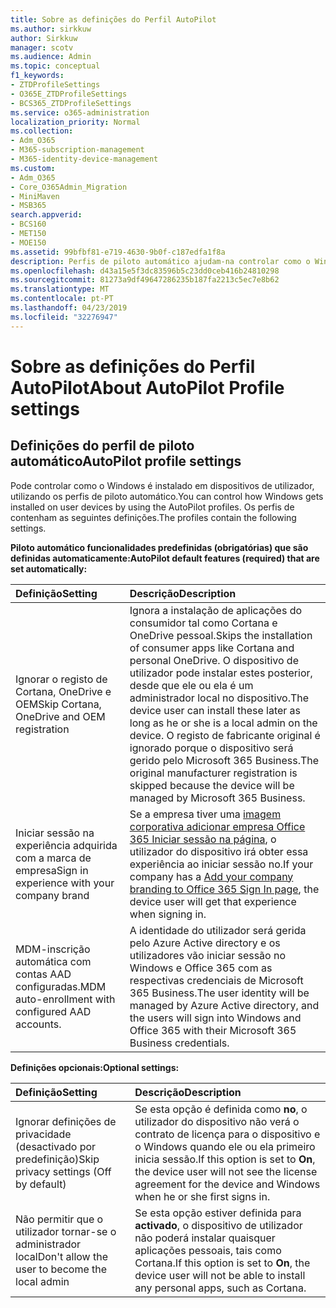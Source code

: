 ```yaml
---
title: Sobre as definições do Perfil AutoPilot
ms.author: sirkkuw
author: Sirkkuw
manager: scotv
ms.audience: Admin
ms.topic: conceptual
f1_keywords:
- ZTDProfileSettings
- O365E_ZTDProfileSettings
- BCS365_ZTDProfileSettings
ms.service: o365-administration
localization_priority: Normal
ms.collection:
- Adm_O365
- M365-subscription-management
- M365-identity-device-management
ms.custom:
- Adm_O365
- Core_O365Admin_Migration
- MiniMaven
- MSB365
search.appverid:
- BCS160
- MET150
- MOE150
ms.assetid: 99bfbf81-e719-4630-9b0f-c187edfa1f8a
description: Perfis de piloto automático ajudam-na controlar como o Windows é instalado em dispositivos de utilizador. Os perfis contêm predefinido e definições opcionais como ignorar a instalação de Cortana.
ms.openlocfilehash: d43a15e5f3dc83596b5c23dd0ceb416b24810298
ms.sourcegitcommit: 81273a9df49647286235b187fa2213c5ec7e8b62
ms.translationtype: MT
ms.contentlocale: pt-PT
ms.lasthandoff: 04/23/2019
ms.locfileid: "32276947"
---
```

# <a name="about-autopilot-profile-settings"></a><span data-ttu-id="83e84-104">Sobre as definições do Perfil AutoPilot</span><span class="sxs-lookup"><span data-stu-id="83e84-104">About AutoPilot Profile settings</span></span>

## <a name="autopilot-profile-settings"></a><span data-ttu-id="83e84-105">Definições do perfil de piloto automático</span><span class="sxs-lookup"><span data-stu-id="83e84-105">AutoPilot profile settings</span></span>

<span data-ttu-id="83e84-106">Pode controlar como o Windows é instalado em dispositivos de utilizador, utilizando os perfis de piloto automático.</span><span class="sxs-lookup"><span data-stu-id="83e84-106">You can control how Windows gets installed on user devices by using the AutoPilot profiles.</span></span> <span data-ttu-id="83e84-107">Os perfis de contenham as seguintes definições.</span><span class="sxs-lookup"><span data-stu-id="83e84-107">The profiles contain the following settings.</span></span>
  
 <span data-ttu-id="83e84-108">**Piloto automático funcionalidades predefinidas (obrigatórias) que são definidas automaticamente:**</span><span class="sxs-lookup"><span data-stu-id="83e84-108">**AutoPilot default features (required) that are set automatically:**</span></span>
  
|<span data-ttu-id="83e84-109">**Definição**</span><span class="sxs-lookup"><span data-stu-id="83e84-109">**Setting**</span></span>|<span data-ttu-id="83e84-110">**Descrição**</span><span class="sxs-lookup"><span data-stu-id="83e84-110">**Description**</span></span>|
|:-----|:-----|
|<span data-ttu-id="83e84-111">Ignorar o registo de Cortana, OneDrive e OEM</span><span class="sxs-lookup"><span data-stu-id="83e84-111">Skip Cortana, OneDrive and OEM registration</span></span>  <br/> |<span data-ttu-id="83e84-112">Ignora a instalação de aplicações do consumidor tal como Cortana e OneDrive pessoal.</span><span class="sxs-lookup"><span data-stu-id="83e84-112">Skips the installation of consumer apps like Cortana and personal OneDrive.</span></span> <span data-ttu-id="83e84-113">O dispositivo de utilizador pode instalar estes posterior, desde que ele ou ela é um administrador local no dispositivo.</span><span class="sxs-lookup"><span data-stu-id="83e84-113">The device user can install these later as long as he or she is a local admin on the device.</span></span> <span data-ttu-id="83e84-114">O registo de fabricante original é ignorado porque o dispositivo será gerido pelo Microsoft 365 Business.</span><span class="sxs-lookup"><span data-stu-id="83e84-114">The original manufacturer registration is skipped because the device will be managed by Microsoft 365 Business.</span></span>  <br/> |
|<span data-ttu-id="83e84-115">Iniciar sessão na experiência adquirida com a marca de empresa</span><span class="sxs-lookup"><span data-stu-id="83e84-115">Sign in experience with your company brand</span></span>  <br/> |<span data-ttu-id="83e84-116">Se a empresa tiver uma [imagem corporativa adicionar empresa Office 365 Iniciar sessão na página](https://support.office.com/article/a1229cdb-ce19-4da5-90c7-2b9b146aef0a), o utilizador do dispositivo irá obter essa experiência ao iniciar sessão no.</span><span class="sxs-lookup"><span data-stu-id="83e84-116">If your company has a [Add your company branding to Office 365 Sign In page](https://support.office.com/article/a1229cdb-ce19-4da5-90c7-2b9b146aef0a), the device user will get that experience when signing in.</span></span>  <br/> |
|<span data-ttu-id="83e84-117">MDM-inscrição automática com contas AAD configuradas.</span><span class="sxs-lookup"><span data-stu-id="83e84-117">MDM auto-enrollment with configured AAD accounts.</span></span>  <br/> |<span data-ttu-id="83e84-118">A identidade do utilizador será gerida pelo Azure Active directory e os utilizadores vão iniciar sessão no Windows e Office 365 com as respectivas credenciais de Microsoft 365 Business.</span><span class="sxs-lookup"><span data-stu-id="83e84-118">The user identity will be managed by Azure Active directory, and the users will sign into Windows and Office 365 with their Microsoft 365 Business credentials.</span></span>  <br/> |
   
 <span data-ttu-id="83e84-119">**Definições opcionais:**</span><span class="sxs-lookup"><span data-stu-id="83e84-119">**Optional settings:**</span></span>
  
|<span data-ttu-id="83e84-120">**Definição**</span><span class="sxs-lookup"><span data-stu-id="83e84-120">**Setting**</span></span>|<span data-ttu-id="83e84-121">**Descrição**</span><span class="sxs-lookup"><span data-stu-id="83e84-121">**Description**</span></span>|
|:-----|:-----|
|<span data-ttu-id="83e84-122">Ignorar definições de privacidade (desactivado por predefinição)</span><span class="sxs-lookup"><span data-stu-id="83e84-122">Skip privacy settings (Off by default)</span></span>  <br/> |<span data-ttu-id="83e84-123">Se esta opção é definida como **no**, o utilizador do dispositivo não verá o contrato de licença para o dispositivo e o Windows quando ele ou ela primeiro inicia sessão.</span><span class="sxs-lookup"><span data-stu-id="83e84-123">If this option is set to **On**, the device user will not see the license agreement for the device and Windows when he or she first signs in.</span></span>  <br/> |
|<span data-ttu-id="83e84-124">Não permitir que o utilizador tornar-se o administrador local</span><span class="sxs-lookup"><span data-stu-id="83e84-124">Don't allow the user to become the local admin</span></span>  <br/> |<span data-ttu-id="83e84-125">Se esta opção estiver definida para **activado**, o dispositivo de utilizador não poderá instalar quaisquer aplicações pessoais, tais como Cortana.</span><span class="sxs-lookup"><span data-stu-id="83e84-125">If this option is set to **On**, the device user will not be able to install any personal apps, such as Cortana.</span></span>  <br/> |
   
